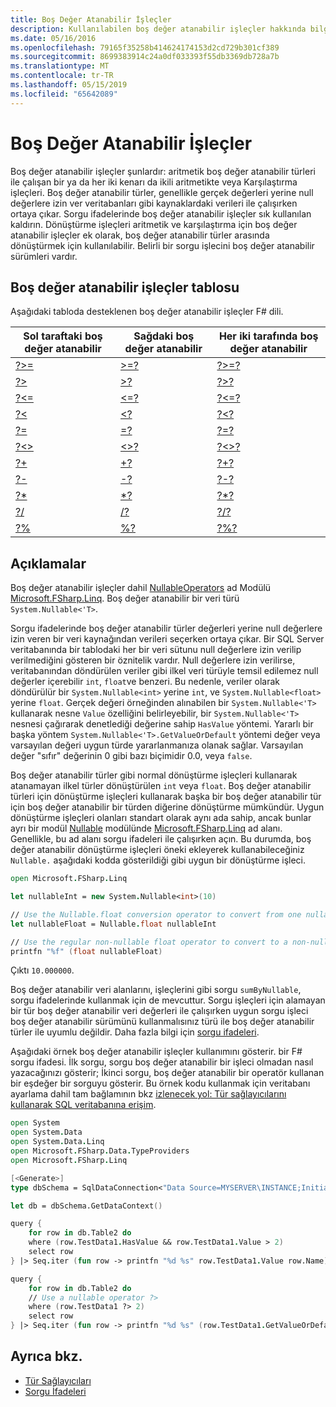 ```yaml
---
title: Boş Değer Atanabilir İşleçler
description: Kullanılabilen boş değer atanabilir işleçler hakkında bilgi edinin F# programlama dilidir.
ms.date: 05/16/2016
ms.openlocfilehash: 79165f35258b414624174153d2cd729b301cf389
ms.sourcegitcommit: 8699383914c24a0df033393f55db3369db728a7b
ms.translationtype: MT
ms.contentlocale: tr-TR
ms.lasthandoff: 05/15/2019
ms.locfileid: "65642089"
---
```

# <a name="nullable-operators"></a>Boş Değer Atanabilir İşleçler

Boş değer atanabilir işleçler şunlardır: aritmetik boş değer atanabilir türleri ile çalışan bir ya da her iki kenarı da ikili aritmetikte veya Karşılaştırma işleçleri. Boş değer atanabilir türler, genellikle gerçek değerleri yerine null değerlere izin ver veritabanları gibi kaynaklardaki verileri ile çalışırken ortaya çıkar. Sorgu ifadelerinde boş değer atanabilir işleçler sık kullanılan kaldırın. Dönüştürme işleçleri aritmetik ve karşılaştırma için boş değer atanabilir işleçler ek olarak, boş değer atanabilir türler arasında dönüştürmek için kullanılabilir. Belirli bir sorgu işlecini boş değer atanabilir sürümleri vardır.

## <a name="table-of-nullable-operators"></a>Boş değer atanabilir işleçler tablosu

Aşağıdaki tabloda desteklenen boş değer atanabilir işleçler F# dili.

|Sol taraftaki boş değer atanabilir|Sağdaki boş değer atanabilir|Her iki tarafında boş değer atanabilir|
|---|---|---|
|[?>=](https://msdn.microsoft.com/library/94d29e32-a204-4f60-a527-6b0af86268f3)|[>=?](https://msdn.microsoft.com/library/0a255d8e-8cae-4160-ae61-243a5d96583f)|[?>=?](https://msdn.microsoft.com/library/3051a50f-d276-4c84-9d73-bf2efeddef94)|
|[?>](https://msdn.microsoft.com/library/62dc0021-1312-4ac3-be87-798b60b81bb6)|[>?](https://msdn.microsoft.com/library/0ad1284b-de48-4a04-83d8-b6f13c9c8936)|[?>?](https://msdn.microsoft.com/library/dc18b6fa-30c4-47b0-9057-794439378a05)|
|[?<=](https://msdn.microsoft.com/library/56fddf0a-e4ca-4891-a3be-fad1876be3b6)|[<=?](https://msdn.microsoft.com/library/02454a0f-30ca-4e77-ad84-ee7837461804)|[?<=?](https://msdn.microsoft.com/library/5c37c28c-0b57-4da5-be11-5a123f7e8ee4)|
|[?<](https://msdn.microsoft.com/library/b71897f0-6e29-4c58-b0a7-a5bfa6f88917)|[<?](https://msdn.microsoft.com/library/be9ea40f-a67f-4e98-8067-a14046752e8b)|[?<?](https://msdn.microsoft.com/library/6f1962c8-5605-468c-94ae-f379ae98e17d)|
|[?=](https://msdn.microsoft.com/library/5cdc8ff6-244b-49cf-9376-69ecf249fd7c)|[=?](https://msdn.microsoft.com/library/d2102894-6a51-475d-890a-735568c31f87)|[?=?](https://msdn.microsoft.com/library/5f793f29-1084-4570-b1c1-17c1b7ef764b)|
|[?<>](https://msdn.microsoft.com/library/3643a5a8-2ea5-4ad6-82c4-83927c3884a0)|[<>?](https://msdn.microsoft.com/library/3179aace-70c4-4911-9258-619592214976)|[?<>?](https://msdn.microsoft.com/library/5da813d8-ee75-45b8-9ef4-146dcb6d394d)|
|[?+](https://msdn.microsoft.com/library/2e8ddd05-b3f3-41b3-9d73-938d9e540f3f)|[+?](https://msdn.microsoft.com/library/74772ea8-f010-493e-bdb5-ba347f2fd4f1)|[?+?](https://msdn.microsoft.com/library/57f28137-0f42-43d2-92af-cad8c6c9d05f)|
|[?-](https://msdn.microsoft.com/library/f237a7a6-89f2-48b2-a2fe-f0b98a2bedc2)|[-?](https://msdn.microsoft.com/library/4a345c07-314a-48f1-b557-ce072583589c)|[?-?](https://msdn.microsoft.com/library/e0024142-1d2a-4607-a39c-1eb1e86fa25a)|
|[?*](https://msdn.microsoft.com/library/519da708-5ad6-4075-9d74-d00441cd6078)|[*?](https://msdn.microsoft.com/library/04c47870-de7b-480d-98a0-f47593b4ffac)|[?*?](https://msdn.microsoft.com/library/e57057ba-9c3a-40ec-8401-150c2b25f75b)|
|[?/](https://msdn.microsoft.com/library/add02a42-f556-40a7-a168-fbf2053322e3)|[/?](https://msdn.microsoft.com/library/1de07646-3778-476d-8c61-5d37495d463c)|[?/?](https://msdn.microsoft.com/library/b17be0ac-bf98-4590-861d-a4dd6c6fa535)|
|[?%](https://msdn.microsoft.com/library/44297bba-1bd9-4ed2-a848-f1e1e598db87)|[%?](https://msdn.microsoft.com/library/a4c178e5-eec4-42e8-847f-90b24fc609fe)|[?%?](https://msdn.microsoft.com/library/dd555f20-1be3-4b8d-81f1-bf1921e62fda)|

## <a name="remarks"></a>Açıklamalar

Boş değer atanabilir işleçler dahil [NullableOperators](https://msdn.microsoft.com/library/2c3633c5-3f31-4d62-a9f8-272ad6b19007) ad Modülü [Microsoft.FSharp.Linq](https://msdn.microsoft.com/library/4765b4e8-4006-4d8c-a405-39c218b3c82d). Boş değer atanabilir bir veri türü `System.Nullable<'T>`.

Sorgu ifadelerinde boş değer atanabilir türler değerleri yerine null değerlere izin veren bir veri kaynağından verileri seçerken ortaya çıkar. Bir SQL Server veritabanında bir tablodaki her bir veri sütunu null değerlere izin verilip verilmediğini gösteren bir öznitelik vardır. Null değerlere izin verilirse, veritabanından döndürülen veriler gibi ilkel veri türüyle temsil edilemez null değerler içerebilir `int`, `float`ve benzeri. Bu nedenle, veriler olarak döndürülür bir `System.Nullable<int>` yerine `int`, ve `System.Nullable<float>` yerine `float`. Gerçek değeri örneğinden alınabilen bir `System.Nullable<'T>` kullanarak nesne `Value` özelliğini belirleyebilir, bir `System.Nullable<'T>` nesnesi çağırarak denetlediği değerine sahip `HasValue` yöntemi. Yararlı bir başka yöntem `System.Nullable<'T>.GetValueOrDefault` yöntemi değer veya varsayılan değeri uygun türde yararlanmanıza olanak sağlar. Varsayılan değer "sıfır" değerinin 0 gibi bazı biçimidir 0.0, veya `false`.

Boş değer atanabilir türler gibi normal dönüştürme işleçleri kullanarak atanamayan ilkel türler dönüştürülen `int` veya `float`. Boş değer atanabilir türleri için dönüştürme işleçleri kullanarak başka bir boş değer atanabilir tür için boş değer atanabilir bir türden diğerine dönüştürme mümkündür. Uygun dönüştürme işleçleri olanları standart olarak aynı ada sahip, ancak bunlar ayrı bir modül [Nullable](https://msdn.microsoft.com/library/e7a4ea13-28cc-462e-bc3a-33131ace976e) modülünde [Microsoft.FSharp.Linq](https://msdn.microsoft.com/library/4765b4e8-4006-4d8c-a405-39c218b3c82d) ad alanı. Genellikle, bu ad alanı sorgu ifadeleri ile çalışırken açın. Bu durumda, boş değer atanabilir dönüştürme işleçleri öneki ekleyerek kullanabileceğiniz `Nullable.` aşağıdaki kodda gösterildiği gibi uygun bir dönüştürme işleci.

```fsharp
open Microsoft.FSharp.Linq

let nullableInt = new System.Nullable<int>(10)

// Use the Nullable.float conversion operator to convert from one nullable type to another nullable type.
let nullableFloat = Nullable.float nullableInt

// Use the regular non-nullable float operator to convert to a non-nullable float.
printfn "%f" (float nullableFloat)
```

Çıktı `10.000000`.

Boş değer atanabilir veri alanlarını, işleçlerini gibi sorgu `sumByNullable`, sorgu ifadelerinde kullanmak için de mevcuttur. Sorgu işleçleri için alamayan bir tür boş değer atanabilir veri değerleri ile çalışırken uygun sorgu işleci boş değer atanabilir sürümünü kullanmalısınız türü ile boş değer atanabilir türler ile uyumlu değildir. Daha fazla bilgi için [sorgu ifadeleri](../query-expressions.md).

Aşağıdaki örnek boş değer atanabilir işleçler kullanımını gösterir. bir F# sorgu ifadesi. İlk sorgu, sorgu boş değer atanabilir bir işleci olmadan nasıl yazacağınızı gösterir; İkinci sorgu, boş değer atanabilir bir operatör kullanan bir eşdeğer bir sorguyu gösterir. Bu örnek kodu kullanmak için veritabanı ayarlama dahil tam bağlamının bkz [izlenecek yol: Tür sağlayıcılarını kullanarak SQL veritabanına erişim](../../tutorials/type-providers/accessing-a-sql-database.md).

```fsharp
open System
open System.Data
open System.Data.Linq
open Microsoft.FSharp.Data.TypeProviders
open Microsoft.FSharp.Linq

[<Generate>]
type dbSchema = SqlDataConnection<"Data Source=MYSERVER\INSTANCE;Initial Catalog=MyDatabase;Integrated Security=SSPI;">

let db = dbSchema.GetDataContext()

query {
    for row in db.Table2 do
    where (row.TestData1.HasValue && row.TestData1.Value > 2)
    select row
} |> Seq.iter (fun row -> printfn "%d %s" row.TestData1.Value row.Name)

query {
    for row in db.Table2 do
    // Use a nullable operator ?>
    where (row.TestData1 ?> 2)
    select row
} |> Seq.iter (fun row -> printfn "%d %s" (row.TestData1.GetValueOrDefault()) row.Name)
```

## <a name="see-also"></a>Ayrıca bkz.

- [Tür Sağlayıcıları](../../tutorials/type-providers/index.md)
- [Sorgu İfadeleri](../query-expressions.md)
